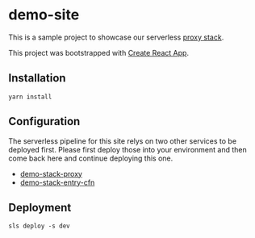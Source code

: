 # demo-site

This is a sample project to showcase our serverless [proxy stack](https://github.com/KlickMarketing/demo-stack-proxy).

This project was bootstrapped with [Create React App](https://github.com/facebook/create-react-app).

## Installation

`yarn install`

## Configuration

The serverless pipeline for this site relys on two other services to be deployed first.
Please first deploy those into your environment and then come back here and continue deploying this one.

- [demo-stack-proxy](https://github.com/KlickMarketing/demo-stack-proxy)
- [demo-stack-entry-cfn](https://github.com/KlickMarketing/demo-stack-entry-cfn)

## Deployment

`sls deploy -s dev`